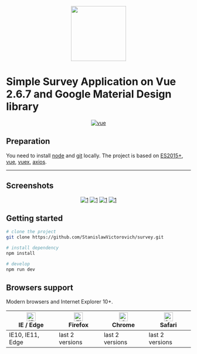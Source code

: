 <div align="center"> 
  <a href="https://github.com/StanislawVictorovich/survey">
    <img width="150" height="150" src="https://cdn1.iconfinder.com/data/icons/survey/500/Questionnaire_dragon-512.png">
  </a>
</div>

# Simple Survey Application on Vue 2.6.7 and Google Material Design library

<p align="center">
  <a href="https://github.com/vuejs/vue">
    <img src="https://img.shields.io/badge/vue-2.6.7-brightgreen.svg" alt="vue">
  </a>
</p>

## Preparation

You need to install [node](http://nodejs.org/) and [git](https://git-scm.com/) locally. The project is based on [ES2015+](http://es6.ruanyifeng.com/), [vue](https://cn.vuejs.org/index.html), [vuex](https://vuex.vuejs.org/zh-cn/), [axios](https://github.com/axios/axios).

---

## Screenshots

<div align="center"> 
  <a href="https://ibb.co/pJm8Gsb"><img src="https://i.ibb.co/pJm8Gsb/1.png" alt="1" border="0"></a>
  <a href="https://ibb.co/H2kH7T8"><img src="https://i.ibb.co/H2kH7T8/1.png" alt="1" border="0"></a>
  <a href="https://ibb.co/pbC6PYD"><img src="https://i.ibb.co/pbC6PYD/1.png" alt="1" border="0"></a>
  <a href="https://ibb.co/4gXNdfq"><img src="https://i.ibb.co/4gXNdfq/1.png" alt="1" border="0"></a>
</div>

## Getting started

```bash
# clone the project
git clone https://github.com/StanislawVictorovich/survey.git

# install dependency
npm install

# develop
npm run dev
```
## Browsers support

Modern browsers and Internet Explorer 10+.

| [<img src="https://raw.githubusercontent.com/alrra/browser-logos/master/src/edge/edge_48x48.png" alt="IE / Edge" width="24px" height="24px" />](http://godban.github.io/browsers-support-badges/)</br>IE / Edge | [<img src="https://raw.githubusercontent.com/alrra/browser-logos/master/src/firefox/firefox_48x48.png" alt="Firefox" width="24px" height="24px" />](http://godban.github.io/browsers-support-badges/)</br>Firefox | [<img src="https://raw.githubusercontent.com/alrra/browser-logos/master/src/chrome/chrome_48x48.png" alt="Chrome" width="24px" height="24px" />](http://godban.github.io/browsers-support-badges/)</br>Chrome | [<img src="https://raw.githubusercontent.com/alrra/browser-logos/master/src/safari/safari_48x48.png" alt="Safari" width="24px" height="24px" />](http://godban.github.io/browsers-support-badges/)</br>Safari |
| --------- | --------- | --------- | --------- |
| IE10, IE11, Edge| last 2 versions| last 2 versions| last 2 versions

